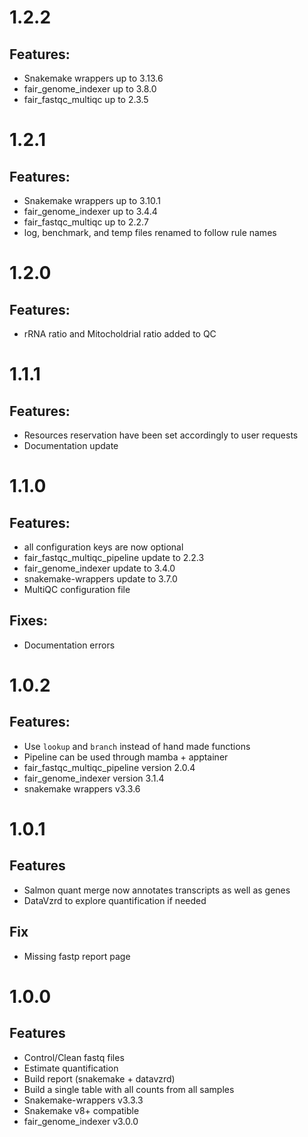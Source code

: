 # 1.2.2

## Features:

* Snakemake wrappers up to 3.13.6
* fair_genome_indexer up to 3.8.0
* fair_fastqc_multiqc up to 2.3.5

# 1.2.1

## Features:

* Snakemake wrappers up to 3.10.1
* fair_genome_indexer up to 3.4.4
* fair_fastqc_multiqc up to 2.2.7
* log, benchmark, and temp files renamed to follow rule names

# 1.2.0

## Features:

* rRNA ratio and Mitocholdrial ratio added to QC


# 1.1.1

## Features:

* Resources reservation have been set accordingly to user requests
* Documentation update

# 1.1.0

## Features:

* all configuration keys are now optional
* fair_fastqc_multiqc_pipeline update to 2.2.3
* fair_genome_indexer update to 3.4.0
* snakemake-wrappers update to 3.7.0
* MultiQC configuration file

## Fixes:

* Documentation errors

# 1.0.2

## Features:

* Use `lookup` and `branch` instead of hand made functions
* Pipeline can be used through mamba + apptainer
* fair_fastqc_multiqc_pipeline version 2.0.4
* fair_genome_indexer version 3.1.4
* snakemake wrappers v3.3.6

# 1.0.1

## Features

* Salmon quant merge now annotates transcripts as well as genes
* DataVzrd to explore quantification if needed

## Fix

* Missing fastp report page

# 1.0.0

## Features

* Control/Clean fastq files
* Estimate quantification
* Build report (snakemake + datavzrd)
* Build a single table with all counts from all samples
* Snakemake-wrappers v3.3.3
* Snakemake v8+ compatible
* fair_genome_indexer v3.0.0
